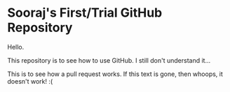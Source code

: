 # Sooraj's First/Trial GitHub Repository
Hello.

This repository is to see how to use GitHub. I still don't understand it...

This is to see how a pull request works. If this text is gone, then whoops, it doesn't work! :(
